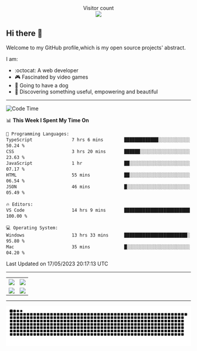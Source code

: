 
 <div align="center"> 
  Visitor count<br>
  <img src="https://profile-counter.glitch.me/ross249/count.svg" />
<!--   
  ![visitor badge](https://visitor-badge.glitch.me/badge?page_id=ross249.visitor-badge&left_color=SlateGray&right_color=green&left_text=HelloVisitors) -->
  
</div>

## Hi there :wave:
<p>Welcome to my GitHub profile,which is my open source projects' abstract.</p>
I am:

- :octocat: A web developer
- :video_game: Fascinated by video games 
- :dog: Going to have a dog
- :art: Discovering something useful, empowering and beautiful

---

<!--START_SECTION:waka-->
![Code Time](http://img.shields.io/badge/Code%20Time-146%20hrs%2047%20mins-blue)

📊 **This Week I Spent My Time On** 

```text
💬 Programming Languages: 
TypeScript               7 hrs 6 mins        █████████████░░░░░░░░░░░░   50.24 % 
CSS                      3 hrs 20 mins       ██████░░░░░░░░░░░░░░░░░░░   23.63 % 
JavaScript               1 hr                ██░░░░░░░░░░░░░░░░░░░░░░░   07.17 % 
HTML                     55 mins             ██░░░░░░░░░░░░░░░░░░░░░░░   06.54 % 
JSON                     46 mins             █░░░░░░░░░░░░░░░░░░░░░░░░   05.49 % 

🔥 Editors: 
VS Code                  14 hrs 9 mins       █████████████████████████   100.00 % 

💻 Operating System: 
Windows                  13 hrs 33 mins      ████████████████████████░   95.80 % 
Mac                      35 mins             █░░░░░░░░░░░░░░░░░░░░░░░░   04.20 % 
```


 Last Updated on 17/05/2023 20:17:13 UTC
<!--END_SECTION:waka-->

---

<table align="center" width="100%">
	
  <tr>
    <td align="center" width="50%">
      <img align="center" src="https://stats.justsong.cn/api/leetcode/?username=JimLuo_" />
    </td>
    <td align="center" width="50%">
      <img align="center" src="https://github-readme-stats.vercel.app/api?username=Ross249&show_icons=true&theme=solarized-light" />
    </td>
  </tr>
  <tr>
          <td align="center">
            <img align="center" src="https://github-readme-stats.vercel.app/api/top-langs/?username=Ross249&langs_count=6&layout=compact&theme=solarized-light" />
          </td>
    <td align="center">
      <img align="center" src="https://github-readme-streak-stats.herokuapp.com/?user=namyakhan&theme=solarized-light&hide_border=false" />
    </td>
  </tr>
</table>

---
<!--
<div style="display: inline-block;width: 50%;">
		<div style="display: inline-block">
			<img align="center" src="https://github-readme-stats.vercel.app/api/top-langs/?username=Ross249&langs_count=6&layout=compact&theme=solarized-light" />
		</div>
		<div style="display: inline-block">
			<img align="center" src="https://github-readme-stats.vercel.app/api?username=Ross249&show_icons=true&theme=solarized-light" />
		</div> 
 		<div>
			<img align="center" src="https://github-readme-streak-stats.herokuapp.com/?user=namyakhan&theme=solarized-light&hide_border=false" />
		</div> 
	</div> -->
<!-- <a href="#">
  <img align="center" src="https://stats.justsong.cn/api/leetcode/?username=ross249&cn=true" />
</a>
<a href="#">
  <img align="center" src="https://stats.justsong.cn/api/juejin?id=4125023360530574" />
</a> -->

![Snake animation](https://github.com/Ross249/Ross249/blob/output/github-contribution-grid-snake.svg)
